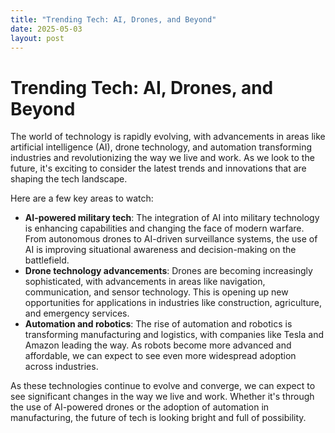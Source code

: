 ```yaml
---
title: "Trending Tech: AI, Drones, and Beyond"
date: 2025-05-03
layout: post
---
```


# Trending Tech: AI, Drones, and Beyond
The world of technology is rapidly evolving, with advancements in areas like artificial intelligence (AI), drone technology, and automation transforming industries and revolutionizing the way we live and work. As we look to the future, it's exciting to consider the latest trends and innovations that are shaping the tech landscape.

Here are a few key areas to watch:
* **AI-powered military tech**: The integration of AI into military technology is enhancing capabilities and changing the face of modern warfare. From autonomous drones to AI-driven surveillance systems, the use of AI is improving situational awareness and decision-making on the battlefield.
* **Drone technology advancements**: Drones are becoming increasingly sophisticated, with advancements in areas like navigation, communication, and sensor technology. This is opening up new opportunities for applications in industries like construction, agriculture, and emergency services.
* **Automation and robotics**: The rise of automation and robotics is transforming manufacturing and logistics, with companies like Tesla and Amazon leading the way. As robots become more advanced and affordable, we can expect to see even more widespread adoption across industries.

As these technologies continue to evolve and converge, we can expect to see significant changes in the way we live and work. Whether it's through the use of AI-powered drones or the adoption of automation in manufacturing, the future of tech is looking bright and full of possibility.